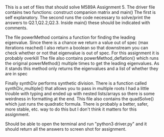 This is a set of files that should solve M589A Assignment 5.
The driver file contains two functions: construct companion matrix and main()
The first is self explanatory. The second runs the code necessary to solve/print the answers to Q2.1,Q2.2,Q2.3.
Inside main() these should be indicated with comments.

The file powerMethod contains a function for finding the leading eigenvalue.
Since there is a chance we return a value out of spec (max iterations reached) I also return a boolean so that downstream you can check whether or not that eigenvalue is out of spec.
For this assignment it is probably overkill
The file also contains powerMethod_deflation() which runs the original powerMethod() multiple times to get the leading eigenvalues.
As it stands this method only returns the eigenvalues and a list of whether they are in spec

Finally synthDiv performs synthetic division.
There is a function called synthDiv_multiple() that allows you to pass in multiple roots
I had a little trouble with typing and ended up with nested lists/arrays so there is some weirdness in formatting at the end.
This file also contains the quadSolve() which just runs the quadratic formula.
There is probably a better, safer, more stable, etc. way to do this but I don't think it matters for this assignment.

Should be able to open the terminal and run "python3 driver.py" and it should return all the answers to screen shot for assignment.
